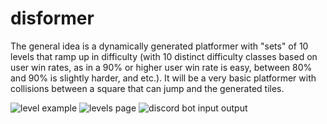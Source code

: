 # disformer
The general idea is a dynamically generated platformer with "sets" of 10 levels that ramp up in difficulty (with 10 distinct difficulty classes based on user win rates, as in a 90% or higher user win rate is easy, between 80% and 90% is slightly harder, and etc.).  It will be a very basic platformer with collisions between a square that can jump and the generated tiles.

![level example](https://github.com/freestraws/disformer/blob/master/disformer2.PNG?raw=true)
![levels page](https://github.com/freestraws/disformer/blob/master/disformer1.PNG?raw=true)
![discord bot input output](https://github.com/freestraws/disformer/blob/master/discord_bot.PNG?raw=true)
